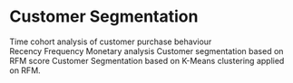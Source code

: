 # Customer Segmentation
Time cohort analysis of customer purchase behaviour  
Recency Frequency Monetary analysis
Customer segmentation based on RFM score
Customer Segmentation based on K-Means clustering applied on RFM. 
